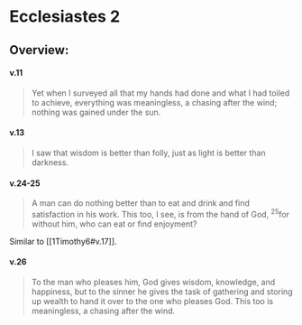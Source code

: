# Ecclesiastes 2

## Overview:


#### v.11
>Yet when I surveyed all that my hands had done and what I had toiled to achieve, everything was meaningless, a chasing after the wind; nothing was gained under the sun.

#### v.13
>I saw that wisdom is better than folly, just as light is better than darkness.

#### v.24-25
>A man can do nothing better than to eat and drink and find satisfaction in his work. This too, I see, is from the hand of God, <sup>25</sup>for without him, who can eat or find enjoyment?

Similar to [[1Timothy6#v.17]].

#### v.26
>To the man who pleases him, God gives wisdom, knowledge, and happiness, but to the sinner he gives the task of gathering and storing up wealth to hand it over to the one who pleases God. This too is meaningless, a chasing after the wind.

